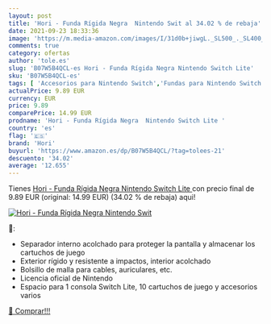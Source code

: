 ```yaml
---
layout: post
title: 'Hori - Funda Rígida Negra  Nintendo Swit al 34.02 % de rebaja'
date: 2021-09-23 18:33:36
image: 'https://m.media-amazon.com/images/I/31d0b+jiwgL._SL500_._SL400_.jpg'
comments: true
category: ofertas
author: 'tole.es'
slug: 'B07W5B4QCL-es Hori - Funda Rígida Negra Nintendo Switch Lite'
sku: 'B07W5B4QCL-es'
tags: [ 'Accesorios para Nintendo Switch','Fundas para Nintendo Switch','Fundas y almacenamiento para Nintendo Switch','Hardware y juegos para Nintendo Switch','Videojuegos','hori','nintendo', ]
actualPrice: 9.89 EUR
currency: EUR
price: 9.89
comparePrice: 14.99 EUR
prodname: 'Hori - Funda Rígida Negra  Nintendo Switch Lite '
country: 'es'
flag: '🇪🇸'
brand: 'Hori'
buyurl: 'https://www.amazon.es/dp/B07W5B4QCL/?tag=tolees-21'
descuento: '34.02'
average: '12.655'
---
```


Tienes [Hori - Funda Rígida Negra  Nintendo Switch Lite ](https://www.amazon.es/dp/B07W5B4QCL/?tag=tolees-21) con precio final de  9.89 EUR (original: 14.99 EUR) (34.02 %  de rebaja) aqui!

[![Hori - Funda Rígida Negra  Nintendo Swit](https://m.media-amazon.com/images/I/31d0b+jiwgL._SL500_._SL400_.jpg)](https://www.amazon.es/dp/B07W5B4QCL/?tag=tolees-21)

🔎:

- Separador interno acolchado para proteger la pantalla y almacenar los cartuchos de juego
- Exterior rígido y resistente a impactos, interior acolchado
- Bolsillo de malla para cables, auriculares, etc.
- Licencia oficial de Nintendo
- Espacio para 1 consola Switch Lite, 10 cartuchos de juego y accesorios varios

[🛒 Comprar!!!](https://www.amazon.es/dp/B07W5B4QCL/?tag=tolees-21)
